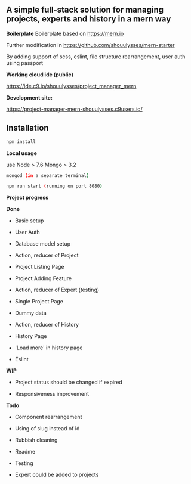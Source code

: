 ## A simple full-stack solution for managing projects, experts and history in a mern way

**Boilerplate**
Boilerplate based on https://mern.io

Further modification in https://github.com/shouulysses/mern-starter

By adding support of scss, eslint, file structure rearrangement, user auth using passport

**Working cloud ide (public)**

https://ide.c9.io/shouulysses/project_manager_mern

**Development site:**

https://project-manager-mern-shouulysses.c9users.io/

## Installation

````sh
npm install
````

**Local usage**

use Node > 7.6 Mongo > 3.2

````sh
mongod (in a separate terminal)

npm run start (running on port 8080)
````

**Project progress**

**Done**

- Basic setup

- User Auth

- Database model setup

- Action, reducer of Project

- Project Listing Page

- Project Adding Feature

- Action, reducer of Expert (testing)

- Single Project Page

- Dummy data

- Action, reducer of History

- History Page

- 'Load more' in history page

- Eslint

**WIP**

- Project status should be changed if expired

- Responsiveness improvement

**Todo** 

- Component rearrangement

- Using of slug instead of id

- Rubbish cleaning

- Readme

- Testing

- Expert could be added to projects
